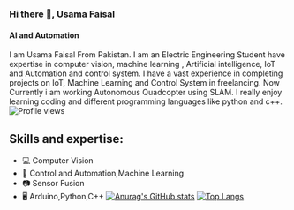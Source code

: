 ### Hi there 👋, Usama Faisal
#### AI and Automation

I am Usama Faisal From Pakistan. I am an Electric Engineering Student have expertise in computer vision, machine learning , Artificial intelligence, IoT and Automation and control system. I have a vast experience in completing projects on IoT, Machine Learning and Control System in freelancing. Now Currently i am working Autonomous Quadcopter using SLAM. I really enjoy learning coding and different programming languages like python and c++.
![Profile views](https://gpvc.arturio.dev/[usamafaisal1998])
## Skills and expertise: 
 * 💻 Computer Vision
 * 🤖 Control and Automation,Machine Learning
 * 📷 Sensor Fusion
 * 🖥 Arduino,Python,C++
[![Anurag's GitHub stats](https://github-readme-stats.vercel.app/api?username=usamafaisal1998)](https://github.com/anuraghazra/github-readme-stats)
[![Top Langs](https://github-readme-stats.vercel.app/api/top-langs/?username=usamafaisal1998)](https://github.com/anuraghazra/github-readme-stats)
